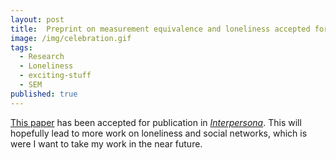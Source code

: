 ```yaml
---
layout: post
title:  Preprint on measurement equivalence and loneliness accepted for Interpersona!
image: /img/celebration.gif
tags:
  - Research
  - Loneliness
  - exciting-stuff
  - SEM
published: true
---
```


[This paper](https://psyarxiv.com/eyknz/) has been accepted for publication in [_Interpersona_](https://interpersona.psychopen.eu/index.php/interpersona). This will hopefully lead to more work on loneliness and social networks, which is were I want to take my work in the near future.
